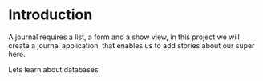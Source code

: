 # Introduction

A journal requires a list, a form and a show view, in this project we will create a journal application, that enables us to add stories about our super hero.

Lets learn about databases
